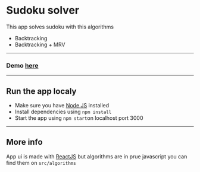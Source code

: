 # Sudoku solver
This app solves sudoku with this algorithms

 - Backtracking
 - Backtracking + MRV
 ---
 ### Demo [here](https://joubeh.github.io/sudoku-solver/)
 ---
 ## Run the app localy
 
 - Make sure you have [Node JS](https://nodejs.org/) installed
 - Install dependencies using `npm install`
 - Start the app using `npm start`on localhost port 3000
 ---
 ## More info
App ui is made with [ReactJS](https://github.com/facebook/react/) but algorithms are in prue javascript you can find them on `src/algorithms`
